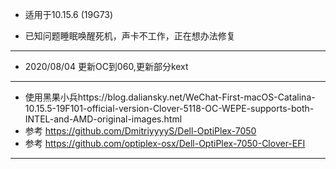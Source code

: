 - 适用于10.15.6 (19G73)

- 已知问题睡眠唤醒死机，声卡不工作，正在想办法修复

---
- 2020/08/04 更新OC到060,更新部分kext

---
- 使用黑果小兵https://blog.daliansky.net/WeChat-First-macOS-Catalina-10.15.5-19F101-official-version-Clover-5118-OC-WEPE-supports-both-INTEL-and-AMD-original-images.html
- 参考 https://github.com/DmitriyyyyS/Dell-OptiPlex-7050
- 参考 https://github.com/optiplex-osx/Dell-OptiPlex-7050-Clover-EFI
---